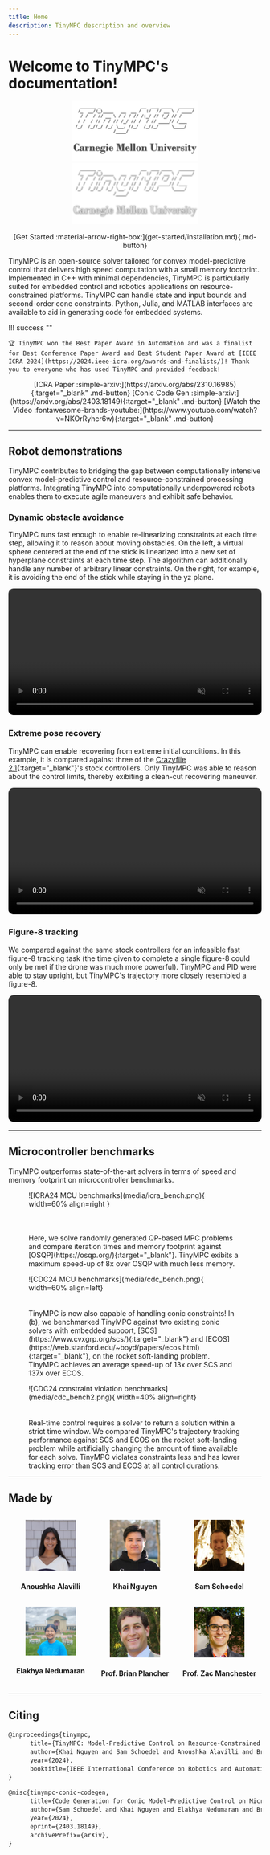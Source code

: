 ```yaml
---
title: Home
description: TinyMPC description and overview
---
```


# Welcome to TinyMPC's documentation!

<p align="center">
  <img width="50%" src="media/lightmode-banner.png#only-light" />
  <img width="50%" src="media/darkmode-banner.png#only-dark" />
</p>

<p align="center" markdown>
    [Get Started :material-arrow-right-box:](get-started/installation.md){.md-button}
</p>

TinyMPC is an open-source solver tailored for convex model-predictive control that delivers high speed computation with a small memory footprint. Implemented in C++ with minimal dependencies, TinyMPC is particularly suited for embedded control and robotics applications on resource-constrained platforms. TinyMPC can handle state and input bounds and second-order cone constraints. Python, Julia, and MATLAB interfaces are available to aid in generating code for embedded systems.

!!! success "" 

    🏆 TinyMPC won the Best Paper Award in Automation and was a finalist for Best Conference Paper Award and Best Student Paper Award at [IEEE ICRA 2024](https://2024.ieee-icra.org/awards-and-finalists/)! Thank you to everyone who has used TinyMPC and provided feedback!


<p align="center" markdown>
    [ICRA Paper :simple-arxiv:](https://arxiv.org/abs/2310.16985){:target="_blank" .md-button}
    [Conic Code Gen :simple-arxiv:](https://arxiv.org/abs/2403.18149){:target="_blank" .md-button}
    [Watch the Video :fontawesome-brands-youtube:](https://www.youtube.com/watch?v=NKOrRyhcr6w){:target="_blank" .md-button}
</p>

---

## Robot demonstrations

TinyMPC contributes to bridging the gap between computationally intensive convex model-predictive control and resource-constrained processing platforms. Integrating TinyMPC into computationally underpowered robots enables them to execute agile maneuvers and exhibit safe behavior.

### Dynamic obstacle avoidance

TinyMPC runs fast enough to enable re-linearizing constraints at each time step, allowing it to reason about moving obstacles. On the left, a virtual sphere centered at the end of the stick is linearized into a new set of hyperplane constraints at each time step. The algorithm can additionally handle any number of arbitrary linear constraints. On the right, for example, it is avoiding the end of the stick while staying in the yz plane.

<video width="100%" preload="auto" muted autoplay controls loop style="border: 0px solid #bbb; border-radius: 10px; width: 100%;">
    <source src="media/favoid.mp4" type="video/mp4">
</video>

### Extreme pose recovery

TinyMPC can enable recovering from extreme initial conditions. In this example, it is compared against three of the [Crazyflie 2.1](https://www.bitcraze.io/products/crazyflie-2-1/){:target="_blank"}'s stock controllers. Only TinyMPC was able to reason about the control limits, thereby exibiting a clean-cut recovering maneuver.

<video width="100%" preload="auto" muted autoplay controls loop style="border: 0px solid #bbb; border-radius: 10px; width: 100%;">
    <source src="media/fextreme.mp4" type="video/mp4">
</video>

### Figure-8 tracking

We compared against the same stock controllers for an infeasible fast figure-8 tracking task (the time given to complete a single figure-8 could only be met if the drone was much more powerful). TinyMPC and PID were able to stay upright, but TinyMPC's trajectory more closely resembled a figure-8.

<video width="100%" preload="auto" muted autoplay controls loop style="border: 0px solid #bbb; border-radius: 10px; width: 100%;">
    <source src="media/fig82.mp4" type="video/mp4">
</video>

---

## Microcontroller benchmarks

TinyMPC outperforms state-of-the-art solvers in terms of speed and memory footprint on microcontroller benchmarks. 

<figure markdown="span">
    ![ICRA24 MCU benchmarks](media/icra_bench.png){ width=60% align=right }
    <div style="text-align: left;">
        <br>
        <br>
        <br>
        Here, we solve randomly generated QP-based MPC problems and compare iteration times and memory footprint against [OSQP](https://osqp.org/){:target="_blank"}. TinyMPC exibits a maximum speed-up of 8x over OSQP with much less memory.
        <!-- Because TinyMPC takes advantage of the specific structure of the MPC problem, the amount of data it stores scales linearly instead of quadratically with each dimension. This allows it to store much bigger problems (and solve them much faster) than generic QP solvers such as OSQP. -->
    </div>
</figure>

<figure markdown="span">
    ![CDC24 MCU benchmarks](media/cdc_bench.png){ width=60% align=left}
    <div style="text-align: left;">
        <br>
        <br>
        TinyMPC is now also capable of handling conic constraints! In (b), we benchmarked TinyMPC against two existing conic solvers with embedded support, [SCS](https://www.cvxgrp.org/scs/){:target="_blank"} and [ECOS](https://web.stanford.edu/~boyd/papers/ecos.html){:target="_blank"}, on the rocket soft-landing problem. TinyMPC achieves an average speed-up of 13x over SCS and 137x over ECOS.
        <!-- #gain, because of its lack of generality, TinyMPC is orders of magnitudes faster than SCS and ECOS. -->
    </div>
</figure>

<figure markdown="span">
    ![CDC24 constraint violation benchmarks](media/cdc_bench2.png){ width=40% align=right}
    <div style="text-align: left;">
        <br>
        <br>
        Real-time control requires a solver to return a solution within a strict time window. We compared TinyMPC's trajectory tracking performance against SCS and ECOS on the rocket soft-landing problem while artificially changing the amount of time available for each solve. TinyMPC violates constraints less and has lower tracking error than SCS and ECOS at all control durations.
        <!-- Since it's primary use is in real-time control, we also compared TinyMPC's trajectory tracking performance against SCS and ECOS on the rocket soft-landing problem. These tests assume the controller has $\text{Control Step}$ amount of time (in milliseconds) to solve the problem at every real time step (10 milliseconds). TinyMPC beats ECOS in this real-time task because of its ability to warm start each solve with the previous solution, and it performs more iterations per control step than SCS, allowing it to track the reference trajectory more reliably. -->
    </div>
</figure>

---

## Made by

<div style="display: flex;">
    <div style="flex: 1;">
        <p align="center">
            <a href="https://www.linkedin.com/in/anoushka-alavilli-89586b178/" target="_blank"><img style="border-radius: 0%;" width="60%" src="media/contributors/anoushka_alavilli.jpg" /></a>
        </p>
        <h4 align="center">
            Anoushka Alavilli
        </h4>
        <!-- <h6 align="center">
            Main developer
        </h6> -->
    </div>
    <div style="flex: 1;">
        <p align="center">
            <a href="https://xkhainguyen.github.io/" target="_blank"><img style="border-radius: 0%;" width="60%" src="media/contributors/khai_nguyen.jpg" /></a>
        </p>
        <h4 align="center">
            Khai Nguyen
        </h4>
        <!-- <h6 align="center">
            Main developer
        </h6> -->
    </div>
    <div style="flex: 1;">
        <p align="center">
            <a href="https://samschoedel.com/" target="_blank"><img style="border-radius: 0%;" width="60%" src="media/contributors/sam_schoedel.jpg" /></a>
        </p>
        <h4 align="center">
            Sam Schoedel
        </h4>
        <!-- <h6 align="center">
            Main developer
        </h6> -->
    </div>
</div>


<div style="display: flex;">
    <div style="flex: 1;">
        <p align="center">
            <a href="https://www.linkedin.com/in/elakhya-nedumaran/" target="_blank"><img style="border-radius: 0%;" width="60%" src="media/contributors/elakhya_nedumaran.png" /></a>
        </p>
        <h4 align="center">
            Elakhya Nedumaran
        </h4>
        <!-- <h6 align="center">
            Code generation and interfaces
        </h6> -->
    </div>
    <div style="flex: 1;">
        <p align="center">
            <a href="https://brianplancher.com/" target="_blank"><img style="border-radius: 0%;" width="60%" src="media/contributors/brian_plancher.jpg" /></a>
        </p>
        <h4 align="center">
            Prof. Brian Plancher
        </h4>
        <!-- <h6 align="center">
            Math and advice
        </h6> -->
    </div>
    <div style="flex: 1;">
        <p align="center">
            <a href="https://www.linkedin.com/in/zacmanchester/" target="_blank"><img style="border-radius: 0%;" width="60%" src="media/contributors/zac_manchester.jpg" /></a>
        </p>
        <h4 align="center">
            Prof. Zac Manchester
        </h4>
        <!-- <h6 align="center">
            Math and advice
        </h6> -->
    </div>
</div>

---

## Citing

```latex
@inproceedings{tinympc,
      title={TinyMPC: Model-Predictive Control on Resource-Constrained Microcontrollers}, 
      author={Khai Nguyen and Sam Schoedel and Anoushka Alavilli and Brian Plancher and Zachary Manchester},
      year={2024},
      booktitle={IEEE International Conference on Robotics and Automation (ICRA)},
}
```

```latex
@misc{tinympc-conic-codegen,
      title={Code Generation for Conic Model-Predictive Control on Microcontrollers with TinyMPC}, 
      author={Sam Schoedel and Khai Nguyen and Elakhya Nedumaran and Brian Plancher and Zachary Manchester},
      year={2024},
      eprint={2403.18149},
      archivePrefix={arXiv},
}
```
